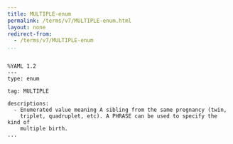 ```yaml
---
title: MULTIPLE-enum
permalink: /terms/v7/MULTIPLE-enum.html
layout: none
redirect-from:
  - /terms/v7/MULTIPLE-enum
...
```


```

%YAML 1.2
---
type: enum

tag: MULTIPLE

descriptions:
  - Enumerated value meaning A sibling from the same pregnancy (twin,
    triplet, quadruplet, etc). A PHRASE can be used to specify the kind of
    multiple birth.
...

```